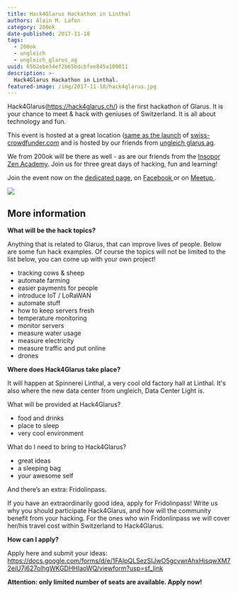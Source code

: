 ```yaml
---
title: Hack4Glarus Hackathon in Linthal
authors: Alain M. Lafon
category: 200ok
date-published: 2017-11-18
tags: 
  - 200ok
  - ungleich
  - ungleich_glarus_ag
uuid: 65b2ebe34ef2b65bdcbfee845a109811
description: >-
  Hack4Glarus Hackathon in Linthal.
featured-image: /img/2017-11-18/hack4glarus.jpg
---
```


Hack4Glarus(https://hack4glarus.ch/) is the first hackathon of Glarus. It is your chance to meet & hack with geniuses of Switzerland. It is all about technology and fun. 

This event is hosted at a great location
([same as the launch](http://200ok.ch/posts/joint-release-of-swiss-crowdfunder.html)
of [swiss-crowdfunder.com](https://swiss-crowdfunder.com) and is
hosted by our friends from [ungleich glarus ag](https://ungleich.ch/).

We from 200ok will be there as well - as are our friends from the
[Insopor Zen Academy](http://zen-temple.net/). Join us for three great
days of hacking, fun and learning!

Join the event now on the [dedicated page](https://hack4glarus.ch/),
on [ Facebook ](https://www.facebook.com/events/1738729979502962/) or
on [ Meetup ](https://www.meetup.com/Digital-Glarus-Business-Technology/events/244179551/).

![](/img/2017-11-18/hack4glarus.jpg)

## More information

**What will be the hack topics?**

Anything that is related to Glarus, that can improve lives of people. Below are some fun hack examples. Of course the topics will not be limited to the list below, you can come up with your own project!

- tracking cows & sheep
- automate farming
- easier payments for people
- introduce IoT / LoRaWAN
- automate stuff
- how to keep servers fresh 
- temperature monitoring
- monitor servers 
- measure water usage
- measure electricity
- measure traffic and put online
- drones


**Where does Hack4Glarus take place?**

It will happen at Spinnerei Linthal, a very cool old factory hall at Linthal. It's also where the new data center from ungleich, Data Center Light is.

What will be provided at Hack4Glarus?

- food and drinks
- place to sleep
- very cool environment

What do I need to bring to Hack4Glarus?

- great ideas
- a sleeping bag 
- your awesome self

And there’s an extra: Fridolinpass.

If you have an extraordinarily good idea, apply for Fridolinpass! Write us why you should participate Hack4Glarus, and how will the community benefit from your hacking. For the ones who win Fridonlinpass we will cover her/his travel cost within Switzerland to Hack4Glarus. 

**How can I apply?**

Apply here and submit your ideas: https://docs.google.com/forms/d/e/1FAIpQLSezSIJwO5gcvwrAhxHjsqwXM72eiU7j627olhgWKGDHHIaoWQ/viewform?usp=sf_link

**Attention: only limited number of seats are available. Apply now!**
